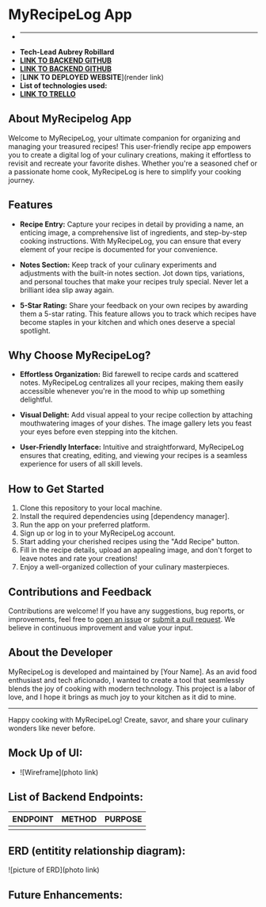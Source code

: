 # MyRecipeLog App


- ****
- **Tech-Lead Aubrey Robillard**
- [**LINK TO BACKEND GITHUB**](https://github.com/aubreyrobillard/unit3project_backend)
- [**LINK TO BACKEND GITHUB**](https://github.com/aubreyrobillard/unit3project_frontend)
- [**LINK TO DEPLOYED WEBSITE**](render link)
- **List of technologies used:**
- [**LINK TO TRELLO**](https://trello.com/b/YqpBoM4H/unit-3-project)


## About MyRecipelog App

Welcome to MyRecipeLog, your ultimate companion for organizing and managing your treasured recipes! This user-friendly recipe app empowers you to create a digital log of your culinary creations, making it effortless to revisit and recreate your favorite dishes. Whether you're a seasoned chef or a passionate home cook, MyRecipeLog is here to simplify your cooking journey.

## Features

- **Recipe Entry:** Capture your recipes in detail by providing a name, an enticing image, a comprehensive list of ingredients, and step-by-step cooking instructions. With MyRecipeLog, you can ensure that every element of your recipe is documented for your convenience.

- **Notes Section:** Keep track of your culinary experiments and adjustments with the built-in notes section. Jot down tips, variations, and personal touches that make your recipes truly special. Never let a brilliant idea slip away again.

- **5-Star Rating:** Share your feedback on your own recipes by awarding them a 5-star rating. This feature allows you to track which recipes have become staples in your kitchen and which ones deserve a special spotlight.

## Why Choose MyRecipeLog?

- **Effortless Organization:** Bid farewell to recipe cards and scattered notes. MyRecipeLog centralizes all your recipes, making them easily accessible whenever you're in the mood to whip up something delightful.

- **Visual Delight:** Add visual appeal to your recipe collection by attaching mouthwatering images of your dishes. The image gallery lets you feast your eyes before even stepping into the kitchen.

- **User-Friendly Interface:** Intuitive and straightforward, MyRecipeLog ensures that creating, editing, and viewing your recipes is a seamless experience for users of all skill levels.

## How to Get Started

1. Clone this repository to your local machine.
2. Install the required dependencies using [dependency manager].
3. Run the app on your preferred platform.
4. Sign up or log in to your MyRecipeLog account.
5. Start adding your cherished recipes using the "Add Recipe" button.
6. Fill in the recipe details, upload an appealing image, and don't forget to leave notes and rate your creations!
7. Enjoy a well-organized collection of your culinary masterpieces.

## Contributions and Feedback

Contributions are welcome! If you have any suggestions, bug reports, or improvements, feel free to [open an issue](link_to_issues) or [submit a pull request](link_to_pull_requests). We believe in continuous improvement and value your input.

## About the Developer

MyRecipeLog is developed and maintained by [Your Name]. As an avid food enthusiast and tech aficionado, I wanted to create a tool that seamlessly blends the joy of cooking with modern technology. This project is a labor of love, and I hope it brings as much joy to your kitchen as it did to mine.

---

Happy cooking with MyRecipeLog! Create, savor, and share your culinary wonders like never before.


## Mock Up of UI:

- ![Wireframe](photo link)


## List of Backend Endpoints:

| ENDPOINT | METHOD | PURPOSE |
| -------- | ------ | ------- |
|          |        |         |



## ERD (entitity relationship diagram):

![picture of ERD](photo link)

## Future Enhancements:
